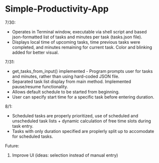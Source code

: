 # Simple-Productivity-App

7/30:

- Operates in Terminal window, executable via shell script and based json-formatted list of tasks and minutes per task (tasks.json file).
- Displays local time of upcoming tasks, time previous tasks were completed, and minutes remaining for current task. Color and blinking added for better visual.

7/31:

- get_tasks_from_input() implemented - Program prompts user for tasks and minutes, rather than using hard-coded JSON file.
- Separated task list display from main method. Implemented pause/resume functionality.
- Allows default schedule to be started from beginning.
- User can specify start time for a specific task before entering duration.

8/1:

- Scheduled tasks are properly prioritized, use of scheduled and unscheduled task lists + dynamic calculation of free time slots during task entry.
- Tasks with only duration specified are proplerly split up to accomodate for scheduled tasks.

Future:

1. Improve UI (ideas: selection instead of manual entry)
